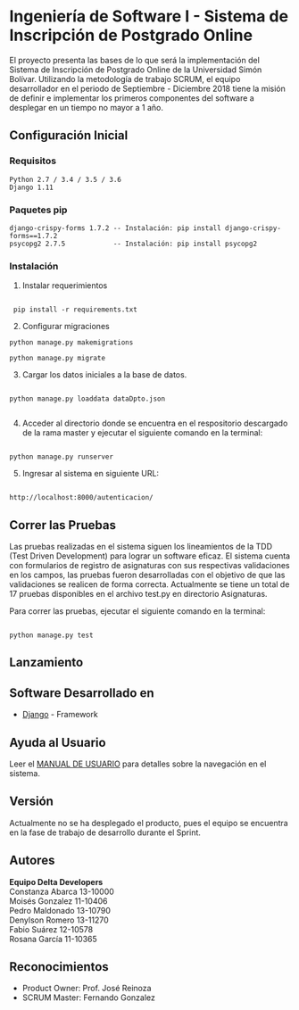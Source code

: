 
# Ingeniería de Software I - Sistema de Inscripción de Postgrado Online

El proyecto presenta las bases de lo que será la implementación del Sistema de Inscripción de Postgrado Online 
de la Universidad Simón Bolívar. Utilizando la metodología de trabajo SCRUM, el equipo desarrollador en el 
periodo de Septiembre - Diciembre 2018 tiene la misión de definir e implementar los primeros componentes del software a desplegar en un tiempo no mayor a 1 año.  

## Configuración Inicial

### Requisitos

```
Python 2.7 / 3.4 / 3.5 / 3.6
Django 1.11

```

### Paquetes pip
```
django-crispy-forms 1.7.2 -- Instalación: pip install django-crispy-forms==1.7.2 
psycopg2 2.7.5            -- Instalación: pip install psycopg2 

```

### Instalación

1. Instalar requerimientos

```
 
 pip install -r requirements.txt

```

2. Configurar migraciones

```
python manage.py makemigrations

python manage.py migrate

```

3. Cargar los datos iniciales a la base de datos.

```

python manage.py loaddata dataDpto.json


```

4. Acceder al directorio donde se encuentra en el respositorio descargado de la rama master y ejecutar el siguiente comando en la terminal:

```

python manage.py runserver

```

5. Ingresar al sistema en siguiente URL:

```

http://localhost:8000/autenticacion/

```

## Correr las Pruebas

Las pruebas realizadas en el sistema siguen los lineamientos de la TDD (Test Driven Development) para lograr un software eficaz. El sistema cuenta con formularios de registro de asignaturas con sus respectivas validaciones en los campos, las pruebas fueron desarrolladas con el objetivo de que las validaciones se realicen de forma correcta. Actualmente se tiene un total de 17 pruebas disponibles en el archivo test.py en directorio Asignaturas.

Para correr las pruebas, ejecutar el siguiente comando en la terminal:

```

python manage.py test

```

## Lanzamiento

## Software Desarrollado en

* [Django](https://docs.djangoproject.com/en/1.11/) - Framework 

## Ayuda al Usuario

Leer el [MANUAL DE USUARIO](https://github.com/cocococosti/IngSoft1-DeltaDev/blob/master/docs/Manual_del_Usiario.md) para detalles sobre la navegación en el sistema.

## Versión

Actualmente no se ha desplegado el producto, pues el equipo se encuentra en la fase de trabajo de desarrollo durante el Sprint.

## Autores

<b>Equipo Delta Developers</b>
<br>Constanza Abarca 13-10000
<br>Moisés Gonzalez 11-10406
<br>Pedro Maldonado 13-10790
<br>Denylson Romero 13-11270
<br>Fabio Suárez 12-10578
<br>Rosana García 11-10365

## Reconocimientos

* Product Owner: Prof. José Reinoza
* SCRUM Master: Fernando Gonzalez
